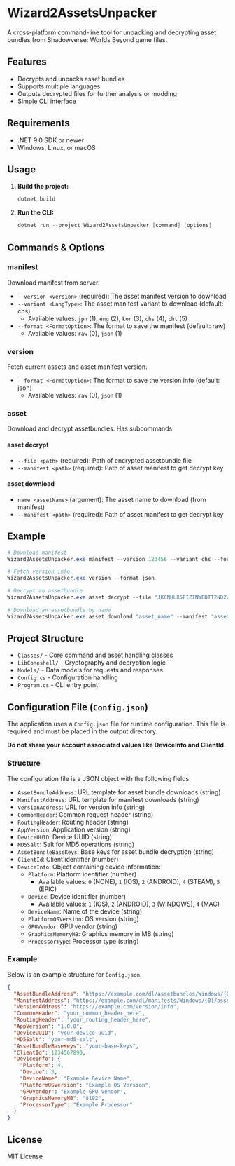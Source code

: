 # Wizard2AssetsUnpacker

A cross-platform command-line tool for unpacking and decrypting asset bundles from Shadowverse: Worlds Beyond game files.

## Features

- Decrypts and unpacks asset bundles
- Supports multiple languages
- Outputs decrypted files for further analysis or modding
- Simple CLI interface

## Requirements

- .NET 9.0 SDK or newer
- Windows, Linux, or macOS

## Usage

1. **Build the project:**

   ```powershell
   dotnet build
   ```

2. **Run the CLI:**

   ```powershell
   dotnet run --project Wizard2AssetsUnpacker [command] [options]
   ```

## Commands & Options

### manifest

Download manifest from server.

- `--version <version>` (required): The asset manifest version to download
- `--variant <LangType>`: The asset manifest variant to download (default: chs)
  - Available values: `jpn` (1), `eng` (2), `kor` (3), `chs` (4), `cht` (5)
- `--format <FormatOption>`: The format to save the manifest (default: raw)
  - Available values: `raw` (0), `json` (1)

### version

Fetch current assets and asset manifest version.

- `--format <FormatOption>`: The format to save the version info (default: json)
  - Available values: `raw` (0), `json` (1)

### asset

Download and decrypt assetbundles. Has subcommands:

#### asset decrypt

- `--file <path>` (required): Path of encrypted assetbundle file
- `--manifest <path>` (required): Path of asset manifest to get decrypt key

#### asset download

- `name <assetName>` (argument): The asset name to download (from manifest)
- `--manifest <path>` (required): Path of asset manifest to get decrypt key

## Example

```powershell
# Download manifest
Wizard2AssetsUnpacker.exe manifest --version 123456 --variant chs --format json

# Fetch version info
Wizard2AssetsUnpacker.exe version --format json

# Decrypt an assetbundle
Wizard2AssetsUnpacker.exe asset decrypt --file "JKCNHLX5FIZINWEDTT2ND2WU4Y" --manifest "assetbundle.Chs.manifest"

# Download an assetbundle by name
Wizard2AssetsUnpacker.exe asset download "asset_name" --manifest "assetbundle.Chs.manifest"
```

## Project Structure

- `Classes/` - Core command and asset handling classes
- `LibConeshell/` - Cryptography and decryption logic
- `Models/` - Data models for requests and responses
- `Config.cs` - Configuration handling
- `Program.cs` - CLI entry point

## Configuration File (`Config.json`)

The application uses a `Config.json` file for runtime configuration. This file is required and must be placed in the output directory.

**Do not share your account associated values like DeviceInfo and ClientId.**

### Structure

The configuration file is a JSON object with the following fields:

- `AssetBundleAddress`: URL template for asset bundle downloads (string)
- `ManifestAddress`: URL template for manifest downloads (string)
- `VersionAddress`: URL for version info (string)
- `CommonHeader`: Common request header (string)
- `RoutingHeader`: Routing header (string)
- `AppVersion`: Application version (string)
- `DeviceUUID`: Device UUID (string)
- `MD5Salt`: Salt for MD5 operations (string)
- `AssetBundleBaseKeys`: Base keys for asset bundle decryption (string)
- `ClientId`: Client identifier (number)
- `DeviceInfo`: Object containing device information:
  - `Platform`: Platform identifier (number)
    - Available values: `0` (NONE), `1` (IOS), `2` (ANDROID), `4` (STEAM), `5` (EPIC)
  - `Device`: Device identifier (number)
    - Available values: `1` (IOS), `2` (ANDROID), `3` (WINDOWS), `4` (MAC)
  - `DeviceName`: Name of the device (string)
  - `PlatformOSVersion`: OS version (string)
  - `GPUVendor`: GPU vendor (string)
  - `GraphicsMemoryMB`: Graphics memory in MB (string)
  - `ProcessorType`: Processor type (string)

### Example

Below is an example structure for `Config.json`.

```json
{
  "AssetBundleAddress": "https://example.com/dl/assetbundles/Windows/{0}/{1}",
  "ManifestAddress": "https://example.com/dl/manifests/Windows/{0}/assetbundle.{1}.manifest",
  "VersionAddress": "https://example.com/version/info",
  "CommonHeader": "your_common_header_here",
  "RoutingHeader": "your_routing_header_here",
  "AppVersion": "1.0.0",
  "DeviceUUID": "your-device-uuid",
  "MD5Salt": "your-md5-salt",
  "AssetBundleBaseKeys": "your-base-keys",
  "ClientId": 1234567890,
  "DeviceInfo": {
    "Platform": 4,
    "Device": 3,
    "DeviceName": "Example Device Name",
    "PlatformOSVersion": "Example OS Version",
    "GPUVendor": "Example GPU Vendor",
    "GraphicsMemoryMB": "8192",
    "ProcessorType": "Example Processor"
  }
}
```

## License

MIT License
